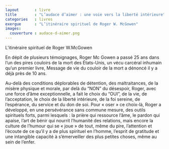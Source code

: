 ```yaml
---
layout       : livre
title        : "L’audace d’aimer : une voie vers la liberté intérieure"
categories   : livres
exergue      : "L’itinéraire spirituel de Roger W. McGowen"
images:
  couverture : audace-d-aimer.png
---
```


L’itinéraire spirituel de Roger W.McGowen

En dépit de plusieurs témoignages, Roger Mc Gowen a passé 25 ans dans l’un des pires couloirs de la mort des États-Unis, un vécu carcéral inhumain qu’un premier livre, Message de vie du couloir de la mort a dénoncé il y a déjà près de 10 ans.

Au-delà des conditions déplorables de détention, des maltraitances, de la misère physique et morale, par delà du “NON” du désespoir, Roger, avec une force d’âme exceptionnelle, a fait le choix du “OUI”, de la vie, de l’acceptation, le choix de la liberté intérieure, de la foi sereine, de l’espérance, du service et du don de soi. Pour « oser » ce choix-là, Roger a développé, en une persévérance sans commune mesure, des outils spirituels forts, parmi lesquels : la prière qui ressource l’âme, le pardon qui apaise, l’art de bénir qui nourrit l’humanité des relations, mais encore la culture de l’humour qui se « joue » de tout, même du pire, l’attention et l’écoute de ce qu’il y a de plus spirituel en l’homme, l’esprit de gratitude et une intangible capacité à s’émerveiller des plus petites choses, même au sein de l’enfer.
